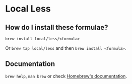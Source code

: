 # Local Less

## How do I install these formulae?

`brew install local/less/<formula>`

Or `brew tap local/less` and then `brew install <formula>`.

## Documentation

`brew help`, `man brew` or check [Homebrew's documentation](https://docs.brew.sh).
